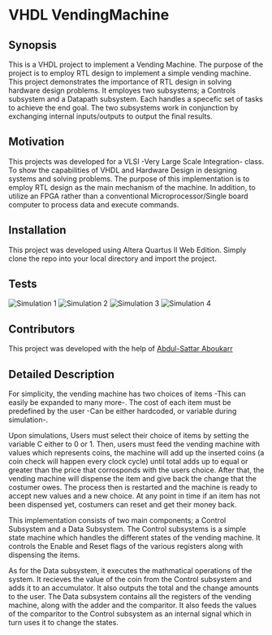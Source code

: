# VHDL VendingMachine

## Synopsis

This is a VHDL project to implement a Vending Machine. The purpose of the project is to employ RTL design to implement a simple vending
machine. This project demonstrates the importance of RTL design in solving hardware design problems. It employes two subsystems; a Controls subsystem and a Datapath subsystem. Each handles a specefic set of tasks to achieve the end goal. The two subsystems work in conjunction by exchanging internal inputs/outputs to output the final results.


## Motivation

This projects was developed for a VLSI -Very Large Scale Integration- class. To show the capabilities of VHDL and Hardware Design in designing systems and solving problems. The purpose of this implementation is to employ RTL design as the main mechanism of the machine. In addition, to utilize an FPGA rather than a conventional Microprocessor/Single board computer to process data and execute commands.
 
## Installation

This project was developed using Altera Quartus II Web Edition. Simply clone the repo into your local directory and import the project.


## Tests

![Simulation 1](/screenshots/Type1_soda.PNG)
![Simulation 2](/screenshots/Type0_soda.PNG)
![Simulation 3](/screenshots/Reset.PNG)
![Simulation 4](/screenshots/Subsequent_despences.PNG)

## Contributors

This project was developed with the help of [Abdul-Sattar Aboukarr](https://www.linkedin.com/in/abdul-sattar-aboukarr)



## Detailed Description


For simplicity, the vending machine has two choices of items -This can easily be expanded to many more-. The cost of each item 
must be predefined by the user -Can be either hardcoded, or variable during simulation-.

Upon simulations, Users must select their choice of items by setting the variable C either to 0 or 1. Then, users must feed the vending 
machine with values which represents coins, the machine will add up the inserted coins (a coin check will happen every clock cycle) until 
total adds up to equal or greater than the price that corrosponds with the users choice. After that, the vending machine will dispense the
item and give back the change that the costumer owes. The process then is restarted and the machine is ready to accept new values and a
new choice. At any point in time if an item has not been dispensed yet, costumers can reset and get their money back. 

This implementation consists of two main components; a Control Subsystem and a Data Subsystem. The Control  subsystems is a simple state
machine which handles the different states of the vending machine. It controls the Enable and Reset flags of the various registers along
with dispensing the items.

As for the Data subsystem, it executes the mathmatical operations of the system. It recieves the value of the coin from the Control
subsystem and adds it to an accumulator. It also outputs the total and the change amounts to the user. The Data subsystem contains all the
registers of the vending machine, along with the adder and the comparitor. It also feeds the values of the comparitor to the Control
subsystem as an internal signal which in turn uses it to change the states.
